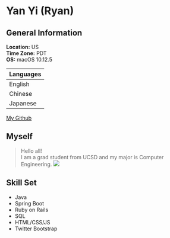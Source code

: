 # Yan Yi (Ryan)  

## General Information

**Location:** US  
**Time Zone:** PDT  
**OS:** macOS 10.12.5  

| Languages |
|-----------|
| English   |
| Chinese   |
| Japanese  |

[My Github](https://github.com/21stChannel)

## Myself

> Hello all!   
> I am a grad student from UCSD and my major is Computer Engineering.
![](https://ucsd.edu/_resources/img/logo_UCSD.png)

## Skill Set

- Java
- Spring Boot
- Ruby on Rails
- SQL
- HTML/CSS/JS
- Twitter Bootstrap
